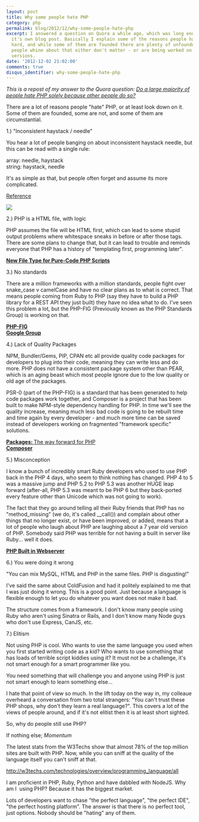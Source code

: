 ```yaml
---
layout: post
title: Why some people hate PHP
category: php
permalink: blog/2012/12/why-some-people-hate-php
excerpt: I answered a question on Quora a while ago, which was long enough to deserve
  it's own blog post. Basically I explain some of the reasons people hate on PHP so
  hard, and while some of them are founded there are plenty of unfounded reasons that
  people whine about that either don't matter - or are being worked on for future
  versions.
date: '2012-12-02 21:02:00'
comments: true
disqus_identifier: why-some-people-hate-php
---
```


_This is a repost of my answer to the Quora question: [Do a large majority of people hate PHP solely because other people do so?](http://www.quora.com/Do-a-large-majority-of-people-hate-PHP-solely-because-other-people-do-so)_

There are a lot of reasons people "hate" PHP, or at least look down on it. Some of them are founded, some are not, and some of them are circumstantial.

1.) "Inconsistent haystack / needle"

You hear a lot of people banging on about inconsistent haystack needle, but this can be read with a single rule:

array: needle, haystack<br>string: haystack, needle

It's as simple as that, but people often forget and assume its more complicated.

<u>Reference</u>

<img src="http://qph.cf.quoracdn.net/main-qimg-fa201f1217c396cd88685d386714c5d7" master_src="http://qph.cf.quoracdn.net/main-qimg-8cff392ef81d828c05e4437d195332db" master_w="1680" master_h="1050"></div>

2.) PHP is a HTML file, with logic

PHP assumes the file will be HTML first, which can lead to some stupid output problems where whitespace sneaks in before or after those <?php ?> tags. There are some plans to change that, but it can lead to trouble and reminds everyone that PHP has a history of "templating first, programming later".
  

<b>[New File Type for Pure-Code PHP Scripts](https://wiki.php.net/rfc/phpp)</b>

3.) No standards

There are a million frameworks with a million standards, people fight over snake_case v camelCase and have no clear plans as to what is correct. That means people coming from Ruby to PHP (say they have to build a PHP library for a REST API they just built) they have no idea what to do. I've seen this problem a lot, but the PHP-FIG (Previously known as the PHP Standards Group) is working on that.

<b>[PHP-FIG](https://github.com/php-fig/fig-standards)</b><br><b>[Google Group](https://groups.google.com/group/php-standards)</b>

4.) Lack of Quality Packages

NPM, Bundler/Gems, PIP, CPAN etc all provide quality code packages for developers to plug into their code, meaning they can write less and do more. PHP does not have a consistent package system other than PEAR, which is an aging beast which most people ignore due to the low quality or old age of the packages. 

PSR-0 (part of the PHP-FIG) is a standard that has been generated to help code packages work together, and Composer is a project that has been built to make NPM-style dependency handling for PHP. In time we'll see the quality increase, meaning much less bad code is going to be rebuilt time and time again by every developer - and much more time can be saved instead of developers working on fragmented "framework specific" solutions.

[<b>Packages: </b>The way forward for PHP](/blog/2012/03/packages-the-way-forward-for-php)<br><b>[Composer](http://getcomposer.org)</b>

5.) Misconception

I know a bunch of incredibly smart Ruby developers who used to use PHP back in the PHP 4 days, who seem to think nothing has changed. PHP 4 to 5 was a massive jump and PHP 5.2 to PHP 5.3 was another HUGE leap forward (after-all, PHP 5.3 was meant to be PHP 6 but they back-ported every feature other than Unicode which was not going to work).

The fact that they go around telling all their Ruby friends that PHP has no "method_missing" (we do, it's called __call()) and complain about other things that no longer exist, or have been improved, or added, means that a lot of people who laugh about PHP are laughing about a 7 year old version of PHP. Somebody said PHP was terrible for not having a built in server like Ruby... well it does.

<b>[PHP Built in Webserver](http://php.net/manual/en/features.commandline.webserver.php)</b>

6.) You were doing it wrong

"You can mix MySQL, HTML and PHP in the same files. PHP is disgusting!"

I've said the same about ColdFusion and had it politely explained to me that I was just doing it wrong. This is a good point. Just because a language is flexible enough to let you do whatever you want does not make it bad.

The structure comes from a framework. I don't know many people using Ruby who aren't using Sinatra or Rails, and I don't know many Node guys who don't use Express, CanJS, etc.

7.) Elitism

Not using PHP is cool. Who wants to use the same language you used when you first started writing code as a kid? Who wants to use something that has loads of terrible script kiddies using it? It must not be a challenge, it's not smart enough for a smart programmer like you. 

You need something that will challenge you and anyone using PHP is just not smart enough to learn something else...

I hate that point of view so much. In the lift today on the way in, my colleaue overheard a conversation from two total strangers: "You can't trust these PHP shops, why don't they learn a real language?". This covers a lot of the views of people around, and if it's not elitist then it is at least short sighted.

So, why do people still use PHP?

If nothing else; <i>Momentum</i>

The latest stats from the W3Techs show that almost 78% of the top million sites are built with PHP. Now, while you can sniff at the quality of the language itself you can't sniff at that.

<u><a href="http://w3techs.com/technologies/overview/programming_language/all" rel="nofollow" target="_blank" class="external_link">http://w3techs.com/technologies/overview/programming_language/all</a></u>

I am proficient in PHP, Ruby, Python and have dabbled with NodeJS. Why am I&nbsp; using PHP? Because it has the biggest market.

Lots of developers want to chase "the perfect language", "the perfect IDE", "the perfect hosting platform". The answer is that there is no perfect tool, just options. Nobody should be "hating" any of them.